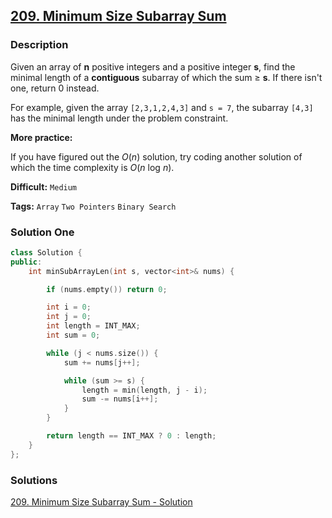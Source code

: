 ## [209. Minimum Size Subarray Sum](https://leetcode.com/problems/minimum-size-subarray-sum/description/)

### Description

Given an array of **n** positive integers and a positive integer **s**, find the minimal length of a **contiguous** subarray of which the sum ≥ **s**. If there isn't one, return 0 instead.

For example, given the array `[2,3,1,2,4,3]` and `s = 7`,
the subarray `[4,3]` has the minimal length under the problem constraint.

**More practice:**

If you have figured out the _O_(_n_) solution, try coding another solution of which the time complexity is _O_(_n_ log _n_).

**Difficult:** `Medium`

**Tags:** `Array` `Two Pointers` `Binary Search`

### Solution One

```c++
class Solution {
public:
    int minSubArrayLen(int s, vector<int>& nums) {

        if (nums.empty()) return 0;

        int i = 0;
        int j = 0;
        int length = INT_MAX;
        int sum = 0;

        while (j < nums.size()) {
            sum += nums[j++];

            while (sum >= s) {
                length = min(length, j - i);
                sum -= nums[i++];
            }
        }

        return length == INT_MAX ? 0 : length;
    }
};
```

### Solutions

[209. Minimum Size Subarray Sum - Solution](https://leetcode.com/problems/minimum-size-subarray-sum/solution/#approach-3-using-binary-search-accepted)

